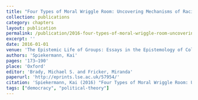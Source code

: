 ```yaml
---
title: "Four Types of Moral Wriggle Room: Uncovering Mechanisms of Racial Discrimination"
collection: publications
category: chapters
layout: publication
permalink: /publication/2016-four-types-of-moral-wriggle-room-uncovering-mechan
excerpt: ''
date: 2016-01-01
venue: 'The Epistemic Life of Groups: Essays in the Epistemology of Collectives'
authors: 'Spiekermann, Kai'
pages: '173–190'
place: 'Oxford'
editor: 'Brady, Michael S. and Fricker, Miranda'
paperurl: 'http://eprints.lse.ac.uk/57954/'
citation: 'Spiekermann, Kai (2016) "Four Types of Moral Wriggle Room: Uncovering Mechanisms of Racial Discrimination", in The Epistemic Life of Groups: Essays in the Epistemology of Collectives, pp. 173–190.'
tags: ["democracy", "political-theory"]
---
```


